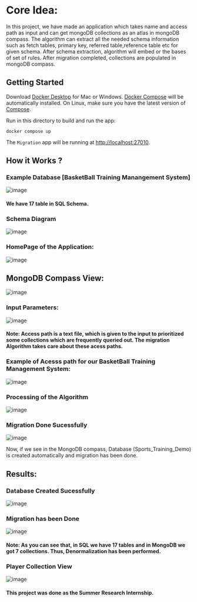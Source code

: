 
# Core Idea:
In this project, we have made an application which takes name and access path as input and can get mongoDB collections as an atlas in mongoDB compass. The algorithm can extract all the needed schema information such as fetch tables, primary key, referred table,reference table etc for given schema. After schema extraction, algorithm will embed or the bases of set of rules. After migration completed, collections are populated in mongoDB compass.

 ## Getting Started
Download [Docker Desktop](https://www.docker.com/products/docker-desktop) for Mac or Windows. [Docker Compose](https://docs.docker.com/compose) will be automatically installed. On Linux, make sure you have the latest version of [Compose](https://docs.docker.com/compose/install/).

Run in this directory to build and run the app:

```shell
docker compose up
```

The `Migration` app will be running at [http://localhost:27010](http://localhost:27010).

 
## How it Works ?

### Example Database  [BasketBall Training Manangement System] 
![image](https://user-images.githubusercontent.com/58663029/176962556-5141254e-7265-4717-b614-725eda6a5b98.png)


#### We have 17 table in SQL Schema.

### Schema Diagram

![image](https://user-images.githubusercontent.com/58663029/176962667-bf4f4f28-8a2c-4e9c-ad99-97ab417d7bb0.png)


### HomePage of the Application:

![image](https://user-images.githubusercontent.com/58663029/176962810-8b156f9f-a781-4ca4-8c93-303b9019dffe.png)


## MongoDB Compass View:
![image](https://user-images.githubusercontent.com/58663029/176962890-6f49f266-920c-4c60-aea3-baffdbc999b2.png)


### Input Parameters:
 
 ![image](https://user-images.githubusercontent.com/58663029/176963225-fd2a0eb0-e188-4e96-aa98-ff02b6c7f1b4.png)
 
 
 #### Note: Access path is a text file, which is given to the input to prioritized some collections which are frequently queried out. The migration Algorithm takes care about these acess paths.
 
### Example of Acesss path for our BasketBall Training Management System:

![image](https://user-images.githubusercontent.com/58663029/176963591-0eb75e2a-2b98-4fda-84cc-0525906e03c7.png)



### Processing of the Algorithm

![image](https://user-images.githubusercontent.com/58663029/176963662-388f91c6-1191-4bc8-bbb1-bfb83cc7b63d.png)



### Migration Done Sucessfully

![image](https://user-images.githubusercontent.com/58663029/176963697-7d83bb4d-3764-4896-af84-ec8cb4a25a53.png)

Now, if we see in the MongoDB compass, Database (Sports_Training_Demo) is created automatically and migration has been done.


## Results:

### Database Created Sucessfully

![image](https://user-images.githubusercontent.com/58663029/176963965-0871c651-68fc-4313-9301-a5403eebb73a.png)

### Migration has been Done

![image](https://user-images.githubusercontent.com/58663029/176964045-6b10cb17-8542-4a96-a336-5dde3d54435d.png)

#### Note: As you can see that, in SQL we have 17 tables and in MongoDB we got 7 collections. Thus, Denormalization has been performed.

### Player Collection View

![image](https://user-images.githubusercontent.com/58663029/176964225-4f98968c-db0f-4113-8838-2604c7c0b599.png)


#### This project was done as the Summer Research Internship.


